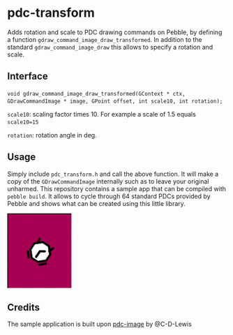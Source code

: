 # pdc-transform
Adds rotation and scale to PDC drawing commands on Pebble, by defining a function `gdraw_command_image_draw_transformed`. In addition to the standard `gdraw_command_image_draw` this allows to specify a rotation and scale.

## Interface
`void gdraw_command_image_draw_transformed(GContext * ctx, GDrawCommandImage * image, GPoint offset, int scale10, int rotation);`

`scale10`: scaling factor times 10. For example a scale of 1.5 equals `scale10=15`

`rotation`: rotation angle in deg.

## Usage
Simply include `pdc_transform.h` and call the above function. It will make a copy of the `GDrawCommandImage` internally such as to leave your original unharmed. This repository contains a sample app that can be compiled with `pebble build`. It allows to cycle through 64 standard PDCs provided by Pebble and shows what can be created using this little library.

![screenshot](screenshots/animation.gif)

## Credits
The sample application is built upon [pdc-image](https://github.com/pebble-examples/pdc-image) by @C-D-Lewis